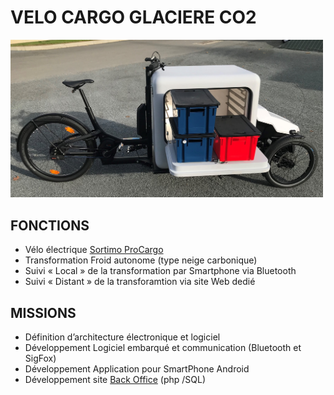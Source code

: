 # VELO CARGO GLACIERE CO2

<img src="IMG_7744.jpg" alt="drawing" width="500"/>

## FONCTIONS
- Vélo électrique [Sortimo ProCargo](https://www.mysortimo.com/en/products/cargo-bike-procargo-ct1) 
- Transformation Froid autonome (type neige carbonique)
- Suivi « Local » de la transformation par Smartphone via Bluetooth
- Suivi « Distant » de la transforamtion via site Web dedié

## MISSIONS
- Définition d’architecture électronique et logiciel
- Développement Logiciel embarqué et communication (Bluetooth et SigFox) 
- Développement Application pour SmartPhone Android
- Développement site [Back Office](http://ginnov.gruau.free.fr/ "Plateforme")  (php /SQL)
